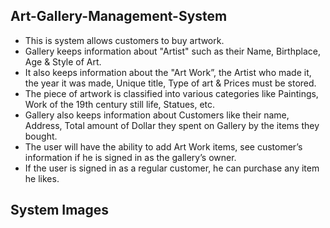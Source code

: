 ## Art-Gallery-Management-System
- This is system allows customers to buy artwork.
- Gallery keeps information about "Artist" such as their Name, Birthplace, Age & Style of Art.
- It also keeps information about the "Art Work”, the Artist who made it, the year it was made, Unique title, Type of art & Prices must be stored.
- The piece of artwork is classified into various categories like Paintings, Work of the 19th century still life, Statues, etc.
- Gallery also keeps information about Customers like their name, Address, Total amount of Dollar they spent on Gallery by the items they bought.
- The user will have the ability to add Art Work items, see customer’s information if he is signed in as the gallery’s owner.
- If the user is signed in as a regular customer, he can purchase any item he likes.

## System Images

